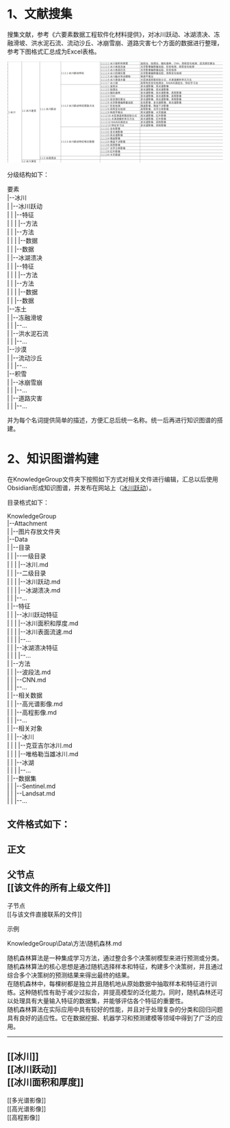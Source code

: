 # 1、文献搜集

搜集文献，参考《六要素数据工程软件化材料提供》，对冰川跃动、冰湖溃决、冻融滑坡、洪水泥石流、流动沙丘、冰崩雪崩、道路灾害七个方面的数据进行整理，参考下图格式汇总成为Excel表格。  

![Picture.png](Attachment\Picture.png)


分级结构如下：  

要素  
    |--冰川  
    |    |--冰川跃动  
    |    |    |--特征  
    |    |    |    |--方法  
    |    |    |--方法  
    |    |    |    |--数据  
    |    |    |--数据  
    |    |--冰湖溃决  
    |    |    |--特征  
    |    |    |    |--方法  
    |    |    |--方法  
    |    |    |    |--数据  
    |    |    |--数据  
    |--冻土  
    |    |--冻融滑坡  
    |    |    |--...  
    |    |--洪水泥石流  
    |    |    |--...  
    |--沙漠  
    |    |--流动沙丘  
    |    |    |--...  
    |--积雪  
    |    |--冰崩雪崩  
    |    |    |--...  
    |    |--道路灾害  
    |    |    |--...  
  
并为每个名词提供简单的描述，方便汇总后统一名称。统一后再进行知识图谱的搭建。  
  
# 2、知识图谱构建  
  
在KnowledgeGroup文件夹下按照如下方式对相关文件进行编辑，汇总以后使用Obsidian形成知识图谱，并发布在网站上（[冰川跃动](https://publish.obsidian.md/glacier/)）。  
  
目录格式如下：  
  
KnowledgeGroup  
    |--Attachment  
    |    |--图片存放文件夹  
    |--Data  
    |    |--目录  
    |    |    |--一级目录  
    |    |    |    |--冰川.md  
    |    |    |--二级目录  
    |    |    |    |--冰川跃动.md  
    |    |    |    |--冰湖溃决.md  
    |    |    |--...  
    |    |--特征  
    |    |    |--冰川跃动特征  
    |    |    |    |--冰川面积和厚度.md  
    |    |    |    |--冰川表面流速.md  
    |    |    |    |--...  
    |    |    |--冰湖溃决特征  
    |    |    |    |--...  
    |    |--方法  
    |    |    |--波段法.md  
    |    |    |--CNN.md  
    |    |    |--...  
    |    |--相关数据  
    |    |    |--高光谱影像.md  
    |    |    |--高程影像.md  
    |    |    |--...  
    |    |--相关对象  
    |    |    |--冰川  
    |    |    |    |--克亚吉尔冰川.md  
    |    |    |    |--唯格勒当雄冰川.md  
    |    |    |--冰湖  
    |    |    |    |--...  
    |    |--数据集  
    |    |    |--Sentinel.md  
    |    |    |--Landsat.md  
    |    |    |--...  

  
文件格式如下：  
---
正文  
---
父节点  
[[该文件的所有上级文件]]  
---
子节点  
[[与该文件直接联系的文件]]  
  
示例  
  
KnowledgeGroup\\Data\\方法\\随机森林.md  

随机森林算法是一种集成学习方法，通过整合多个决策树模型来进行预测或分类。随机森林算法的核心思想是通过随机选择样本和特征，构建多个决策树，并且通过综合多个决策树的预测结果来得出最终的结果。  
在随机森林中，每棵树都是独立并且随机地从原始数据中抽取样本和特征进行训练。这种随机性有助于减少过拟合，并提高模型的泛化能力。同时，随机森林还可以处理具有大量输入特征的数据集，并能够评估各个特征的重要性。  
随机森林算法在实际应用中具有较好的性能，并且对于处理复杂的分类和回归问题具有良好的适应性。它在数据挖掘、机器学习和预测建模等领域中得到了广泛的应用。  

---  
[[冰川]]  
[[冰川跃动]]  
[[冰川面积和厚度]]  
---  
[[多光谱影像]]  
[[高光谱影像]]  
[[高程影像]]  
  

